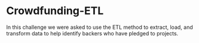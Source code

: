 # Crowdfunding-ETL 
In this challenge we were asked to use the ETL method to extract, load, and transform data to help identify backers who have pledged to projects. 
